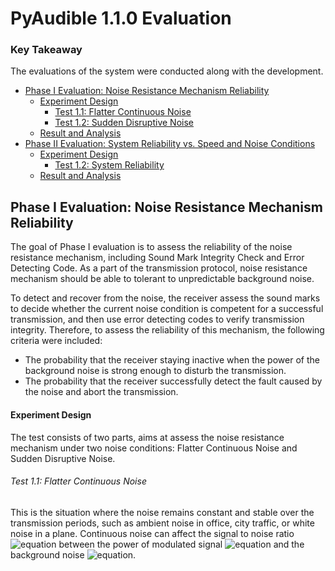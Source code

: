 # PyAudible 1.1.0 Evaluation

### Key Takeaway  

The evaluations of the system were conducted along with the development.

 * [Phase I Evaluation: Noise Resistance Mechanism Reliability](#phase-i-evaluation-noise-resistance-mechanism-reliability)
   * [Experiment Design](#)
     * [Test 1.1: Flatter Continuous Noise](#)
     * [Test 1.2: Sudden Disruptive Noise](#)
   * [Result and Analysis](#)  
 * [Phase II Evaluation: System Reliability vs. Speed and Noise Conditions](#)
   * [Experiment Design](#)
     * [Test 1.2: System Reliability](#)
   * [Result and Analysis](#)  

## Phase I Evaluation: Noise Resistance Mechanism Reliability  
The goal of Phase I evaluation is to assess the reliability of the noise resistance mechanism, including Sound Mark Integrity Check and Error Detecting Code. As a part of the transmission protocol, noise resistance mechanism should be able to tolerant to unpredictable background noise.   

To detect and recover from the noise, the receiver assess the sound marks to decide whether the current noise condition is competent for a successful transmission, and then use error detecting codes to verify transmission integrity. Therefore, to assess the reliability of this mechanism, the following criteria were included:  
 * The probability that the receiver staying inactive when the power of the background noise is strong enough to disturb the transmission.  
 * The probability that the receiver successfully detect the fault caused by the noise and abort the transmission.  

#### Experiment Design

The test consists of two parts, aims at assess the noise resistance mechanism under two noise conditions: Flatter Continuous Noise and Sudden Disruptive Noise.  

###### Test 1.1: Flatter Continuous Noise
This is the situation where the noise remains constant and stable over the transmission periods, such as ambient noise in office, city traffic, or white noise in a plane. Continuous noise can affect the signal to noise ratio ![equation](https://latex.codecogs.com/svg.image?SNR) between the power of modulated signal ![equation](https://latex.codecogs.com/svg.image?P_{signal}) and the background noise ![equation](https://latex.codecogs.com/svg.image?P_{noise}).  
